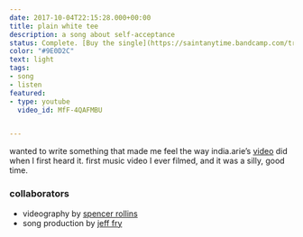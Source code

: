 ```yaml
---
date: 2017-10-04T22:15:28.000+00:00
title: plain white tee
description: a song about self-acceptance
status: Complete. [Buy the single](https://saintanytime.bandcamp.com/track/plain-white-tee)
color: "#9E0D2C"
text: light
tags:
- song
- listen
featured:
- type: youtube
  video_id: MfF-4QAFMBU


---
```

wanted to write something that made me feel the way india.arie’s [video](https://www.youtube.com/watch?v=Mq86e4Fhja0) did when I first heard it. first music video I ever filmed, and it was a silly, good time.

### collaborators

* videography by [spencer rollins](//instagram.com/spencerrollins)
* song production by [jeff fry](//instagram.com/peterdragontail)
